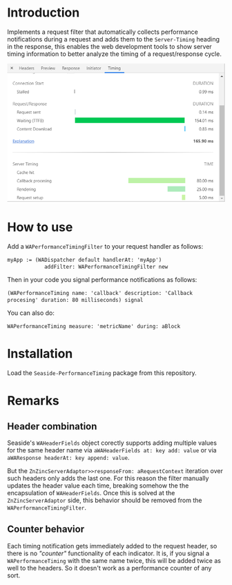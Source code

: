 # Introduction
Implements a request filter that automatically collects performance notifications
during a request and adds them to the `Server-Timing` heading in the response, this enables the web development tools to show server timing information to
better analyze the timing of a request/response cycle.


![Server Timing Screenshot](img/server-timing-screenshot.png)



# How to use

Add a `WAPerformanceTimingFilter` to your request handler as follows:

```smalltalk
myApp := (WADispatcher default handlerAt: 'myApp')
            addFilter: WAPerformanceTimingFilter new
```

Then in your code you signal performance notifications as follows:

```smalltalk
(WAPerformanceTiming name: 'callback' description: 'Callback procesing' duration: 80 milliseconds) signal
```

You can also do:

```smalltalk
WAPerformanceTiming measure: 'metricName' during: aBlock
```

# Installation

Load the `Seaside-PerformanceTiming` package from this repository.


# Remarks

## Header combination

Seaside's `WAHeaderFields` object corectly supports adding multiple values for the same header name via `aWAHeaderFields at: key add: value` or via `aWAResponse headerAt: key append: value`.

But the `ZnZincServerAdaptor>>responseFrom: aRequestContext` iteration over such headers only adds the last one. For this reason the filter manually updates the header value each time, breaking somehow the the encapsulation of `WAHeaderFields`. Once this is solved at the `ZnZincServerAdaptor` side, this behavior should be removed from the `WAPerformanceTimingFilter`.

## Counter behavior
Each timing notification gets immediately added to the request header, so there is no _"counter"_ functionality of each indicator. It is, if you signal a `WAPerformanceTiming` with the same name twice, this will be added twice as well to the headers. So it doesn't work as a performance counter of any sort.


